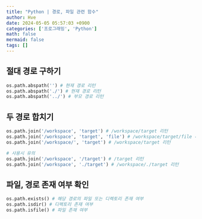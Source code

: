 ```yaml
---
title: "Python | 경로, 파일 관련 함수"
author: Hve
date: 2024-05-05 05:57:03 +0900
categories: ['프로그래밍', 'Python']
math: false
mermaid: false
tags: []
---
```


## 절대 경로 구하기

```python
os.path.abspath('') # 현재 경로 리턴
os.path.abspath('./') # 현재 경로 리턴
os.path.abspath('../') # 부모 경로 리턴
```

## 두 경로 합치기

```python
os.path.join('/workspace', 'target') # /workspace/target 리턴
os.path.join('/workspace', 'target', 'file') # /workspace/target/file 리턴
os.path.join('/workspace/', 'target') # /workspace/target 리턴

# 사용시 유의
os.path.join('/workspace', '/target') # /target 리턴
os.path.join('/workspace', './target') # /workspace/./target 리턴
```

## 파일, 경로 존재 여부 확인

```python
os.path.exists() # 해당 경로의 파일 또는 디렉토리 존재 여부
os.path.isdir() # 디렉토리 존재 여부
os.path.isfile() # 파일 존재 여부
```

